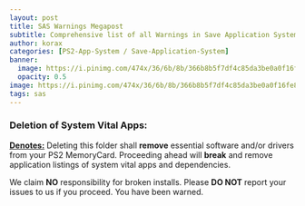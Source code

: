 ```yaml
---
layout: post
title: SAS Warnings Megapost
subtitle: Comprehensive list of all Warnings in Save Application System's OSDSYS icons.  
author: korax
categories: [PS2-App-System / Save-Application-System]
banner: 
  image: https://i.pinimg.com/474x/36/6b/8b/366b8b5f7df4c85da3be0a0f16fe8bfc.jpg
  opacity: 0.5
image: https://i.pinimg.com/474x/36/6b/8b/366b8b5f7df4c85da3be0a0f16fe8bfc.jpg
tags: sas
---
```


### Deletion of System Vital Apps:


<u>**Denotes:**</u> Deleting this folder shall **remove** essential software and/or drivers from your PS2 MemoryCard. Proceeding ahead will **break** and remove application listings of system vital apps and dependencies.

We claim **NO** responsibility for broken installs. Please **DO NOT** report your issues to us if you proceed.
You have been warned.
